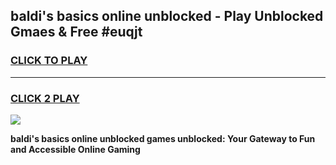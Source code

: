 
## baldi's basics online unblocked - Play Unblocked Gmaes & Free #euqjt
<h3>
<a href="https://news.freeplayer.one?title=baldi's_basics_online_unblocked&ref=26F">CLICK TO PLAY</a></h3>
<hr>

<h3>
<a href="https://news.freeplayer.one?title=baldi's_basics_online_unblocked&ref=26F">CLICK 2 PLAY</a>
  
</h3>

<a href="https://news.freeplayer.one?title=baldi's_basics_online_unblocked&ref=26F/"><img src="https://clearcache.store/games.png"></a>


**baldi's basics online unblocked games unblocked: Your Gateway to Fun and Accessible Online Gaming**
